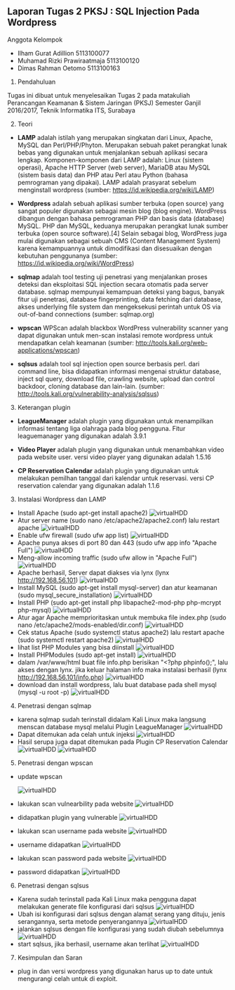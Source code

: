 Laporan Tugas 2 PKSJ : SQL Injection Pada Wordpress
---------------------------------------------------

Anggota Kelompok
- Ilham Gurat Adillion          5113100077
- Muhamad Rizki Prawiraatmaja   5113100120
- Dimas Rahman Oetomo           5113100163

1. Pendahuluan

Tugas ini dibuat untuk menyelesaikan Tugas 2 pada matakuliah Perancangan Keamanan & Sistem Jaringan (PKSJ) Semester Ganjil 2016/2017, Teknik Informatika ITS, Surabaya
 
2. Teori
 * **LAMP** adalah istilah yang merupakan singkatan dari Linux, Apache, MySQL dan Perl/PHP/Phyton. Merupakan sebuah paket perangkat lunak bebas yang digunakan untuk menjalankan sebuah aplikasi secara lengkap. Komponen-komponen dari LAMP adalah: Linux (sistem operasi), Apache HTTP Server (web server), MariaDB atau MySQL (sistem basis data) dan PHP atau Perl atau Python (bahasa pemrograman yang dipakai). LAMP adalah prasyarat sebelum menginstall wordpress (sumber: https://id.wikipedia.org/wiki/LAMP)

 * **Wordpress** adalah sebuah aplikasi sumber terbuka (open source) yang sangat populer digunakan sebagai mesin blog (blog engine). WordPress dibangun dengan bahasa pemrograman PHP dan basis data (database) MySQL. PHP dan MySQL, keduanya merupakan perangkat lunak sumber terbuka (open source software).[4] Selain sebagai blog, WordPress juga mulai digunakan sebagai sebuah CMS (Content Management System) karena kemampuannya untuk dimodifikasi dan disesuaikan dengan kebutuhan penggunanya (sumber: https://id.wikipedia.org/wiki/WordPress)
 
 * **sqlmap** adalah tool testing uji penetrasi yang menjalankan proses deteksi dan eksploitasi SQL injection secara otomatis pada server database. sqlmap mempunyai kemampuan deteksi yang bagus, banyak fitur uji penetrasi, database fingerprinting, data fetching dari database, akses underlying file system dan mengeksekusi perintah untuk OS via out-of-band connections (sumber: sqlmap.org)
 
 * **wpscan** WPScan adalah blackbox WordPress vulnerability scanner yang dapat digunakan untuk men-scan instalasi remote wordpress untuk mendapatkan celah keamanan (sumber: http://tools.kali.org/web-applications/wpscan)
 
 * **sqlsus** adalah tool sql injection open source berbasis perl. dari command line, bisa didapatkan informasi mengenai struktur database, inject sql query, download file, crawling website, upload dan control backdoor, cloning database dan lain-lain. (sumber: http://tools.kali.org/vulnerability-analysis/sqlsus)
 
3. Keterangan plugin
 * **LeagueManager** adalah plugin yang digunakan untuk menampilkan informasi tentang liga olahraga pada blog pengguna. Fitur leaguemanager yang digunakan adalah 3.9.1
 
 * **Video Player** adalah plugin yang digunakan untuk menambahkan video pada website user. versi video player yang digunakan adalah 1.5.16
 
 * **CP Reservation Calendar** adalah plugin yang digunakan untuk melakukan pemilhan tanggal dari kalendar untuk reservasi. versi CP reservation calendar yang digunakan adalah 1.1.6

3. Instalasi Wordpress dan LAMP
 * Install Apache (sudo apt-get install apache2)
    ![virtualHDD](https://github.com/atmazzerexe/PKSJ-PojokKhilaf/blob/master/Gambar/T2/00.png "virtual hdd")
 * Atur server name (sudo nano /etc/apache2/apache2.conf) lalu restart apache
    ![virtualHDD](https://github.com/atmazzerexe/PKSJ-PojokKhilaf/blob/master/Gambar/T2/01.png "virtual hdd")
 * Enable ufw firewall (sudo ufw app list)
    ![virtualHDD](https://github.com/atmazzerexe/PKSJ-PojokKhilaf/blob/master/Gambar/T2/02.png "virtual hdd")
 * Apache punya akses di port 80 dan 443 (sudo ufw app info "Apache Full")
    ![virtualHDD](https://github.com/atmazzerexe/PKSJ-PojokKhilaf/blob/master/Gambar/T2/03.png "virtual hdd")
 * Meng-allow incoming traffic (sudo ufw allow in "Apache Full")
    ![virtualHDD](https://github.com/atmazzerexe/PKSJ-PojokKhilaf/blob/master/Gambar/T2/04.png "virtual hdd")
 * Apache berhasil, Server dapat diakses via lynx (lynx http://192.168.56.101)
    ![virtualHDD](https://github.com/atmazzerexe/PKSJ-PojokKhilaf/blob/master/Gambar/T2/05.png "virtual hdd")
 * Install MySQL (sudo apt-get install mysql-server) dan atur keamanan (sudo mysql_secure_installation)
     ![virtualHDD](https://github.com/atmazzerexe/PKSJ-PojokKhilaf/blob/master/Gambar/T2/06_2.png "virtual hdd")
 * Install PHP (sudo apt-get install php libapache2-mod-php php-mcrypt php-mysql)
     ![virtualHDD](https://github.com/atmazzerexe/PKSJ-PojokKhilaf/blob/master/Gambar/T2/06.png "virtual hdd")
 * Atur agar Apache memprioritaskan untuk membuka file index.php (sudo nano /etc/apache2/mods-enabled/dir.conf)
    ![virtualHDD](https://github.com/atmazzerexe/PKSJ-PojokKhilaf/blob/master/Gambar/T2/07.png "virtual hdd")
 * Cek status Apache (sudo systemctl status apache2) lalu restart apache (sudo systemctl restart apache2)
    ![virtualHDD](https://github.com/atmazzerexe/PKSJ-PojokKhilaf/blob/master/Gambar/T2/11.png "virtual hdd")
 * lihat list PHP Modules yang bisa diinstall
     ![virtualHDD](https://github.com/atmazzerexe/PKSJ-PojokKhilaf/blob/master/Gambar/T2/09.png "virtual hdd")
 * Install PHPModules (sudo apt-get install)
    ![virtualHDD](https://github.com/atmazzerexe/PKSJ-PojokKhilaf/blob/master/Gambar/T2/10.png "virtual hdd")
 * dalam /var/www/html buat file info.php berisikan "<?php phpinfo();", lalu akses dengan lynx. jika keluar halaman info maka instalasi berhasil (lynx http://192.168.56.101/info.php)
   ![virtualHDD](https://github.com/atmazzerexe/PKSJ-PojokKhilaf/blob/master/Gambar/T2/12.png "virtual hdd")
 * download dan install wordpress, lalu buat database pada shell mysql (mysql -u root -p)
    ![virtualHDD](https://github.com/atmazzerexe/PKSJ-PojokKhilaf/blob/master/Gambar/T2/13.png "virtual hdd")
 
4. Penetrasi dengan sqlmap
 * karena sqlmap sudah terinstall didalam Kali Linux maka langsung menscan database mysql melalui Plugin LeagueManager
   ![virtualHDD](https://github.com/atmazzerexe/PKSJ-PojokKhilaf/blob/master/Gambar/T2/29.png "virtual hdd")
 * Dapat ditemukan ada celah untuk injeksi
   ![virtualHDD](https://github.com/atmazzerexe/PKSJ-PojokKhilaf/blob/master/Gambar/T2/30.png "virtual hdd")
 * Hasil serupa juga dapat ditemukan pada Plugin CP Reservation Calendar
   ![virtualHDD](https://github.com/atmazzerexe/PKSJ-PojokKhilaf/blob/master/Gambar/T2/39.png "virtual hdd")
   ![virtualHDD](https://github.com/atmazzerexe/PKSJ-PojokKhilaf/blob/master/Gambar/T2/41.png "virtual hdd")

5. Penetrasi dengan wpscan
 * update wpscan
 
   ![virtualHDD](https://github.com/atmazzerexe/PKSJ-PojokKhilaf/blob/master/Gambar/T2/38.png "virtual hdd")
 * lakukan scan vulnearbility pada website
   ![virtualHDD](https://github.com/atmazzerexe/PKSJ-PojokKhilaf/blob/master/Gambar/T2/32.png "virtual hdd")
 * didapatkan plugin yang vulnerable
   ![virtualHDD](https://github.com/atmazzerexe/PKSJ-PojokKhilaf/blob/master/Gambar/T2/33.png "virtual hdd")
 * lakukan scan username pada website
   ![virtualHDD](https://github.com/atmazzerexe/PKSJ-PojokKhilaf/blob/master/Gambar/T2/34.png "virtual hdd")
 * username didapatkan
   ![virtualHDD](https://github.com/atmazzerexe/PKSJ-PojokKhilaf/blob/master/Gambar/T2/35.png "virtual hdd")
 * lakukan scan password pada website
   ![virtualHDD](https://github.com/atmazzerexe/PKSJ-PojokKhilaf/blob/master/Gambar/T2/36.png "virtual hdd")
 * password didapatkan
   ![virtualHDD](https://github.com/atmazzerexe/PKSJ-PojokKhilaf/blob/master/Gambar/T2/37.png "virtual hdd")

6. Penetrasi dengan sqlsus
 * Karena sudah terinstall pada Kali Linux maka pengguna dapat melakukan generate file konfigurasi dari sqlsus
    ![virtualHDD](https://github.com/atmazzerexe/PKSJ-PojokKhilaf/blob/master/Gambar/T2/42.png "virtual hdd")
 * Ubah isi konfigurasi dari sqlsus dengan alamat serang yang dituju, jenis serangannya, serta metode penyerangannya
    ![virtualHDD](https://github.com/atmazzerexe/PKSJ-PojokKhilaf/blob/master/Gambar/T2/43.png "virtual hdd")
 * jalankan sqlsus dengan file konfigurasi yang sudah diubah sebelumnya
    ![virtualHDD](https://github.com/atmazzerexe/PKSJ-PojokKhilaf/blob/master/Gambar/T2/44.png "virtual hdd")
 * start sqlsus, jika berhasil, username akan terlihat
    ![virtualHDD](https://github.com/atmazzerexe/PKSJ-PojokKhilaf/blob/master/Gambar/T2/45.png "virtual hdd")


7. Kesimpulan dan Saran
 * plug in dan versi wordpress yang digunakan harus up to date untuk mengurangi celah untuk di exploit.
